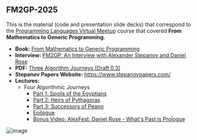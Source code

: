 ## FM2GP-2025

This is the material (code and presentation slide decks) that correspond to the [Programming Languages Virtual Meetup](https://www.meetup.com/Programming-Languages-Toronto-Meetup/) course that covered **From Mathematics to Generic Programming**.

* **Book:** [From Mathematics to Generic Programming](https://www.fm2gp.com)
* **Interview:** [FM2GP: An Interview with Alexander Stepanov and Daniel Rose](https://www.informit.com/articles/article.aspx?p=2314360)
* **PDF:** [Three Algorithm Journeys (Draft 0.3)](https://www.stepanovpapers.com/Journeys/Journeys-0.3.pdf)
* **Stepanov Papers Website:** https://www.stepanovpapers.com/
* **Lectures:**
  * Four Algorithmic Journeys
    * [Part 1: Spoils of the Egyptians](https://www.youtube.com/playlist?list=PLHxtyCq_WDLV5N5zUCBCDC2WqF1VBDGg1)
    * [Part 2: Heirs of Pythagoras](https://www.youtube.com/playlist?list=PLHxtyCq_WDLW0NqZCcrrQUa24H_af6Mrn)
    * [Part 3: Successors of Peano](https://www.youtube.com/playlist?list=PLHxtyCq_WDLXrHwcaay14-4FXdzQBIMGx)
    * [Epilogue](https://www.youtube.com/playlist?list=PLHxtyCq_WDLVQPzEm3igPiYOR68HQcMZT)
    * [Bonus Video: AlexFest: Daniel Rose - What's Past is Prologue](https://www.youtube.com/watch?v=rm-4_kVucaE)

![image](https://github.com/user-attachments/assets/24713a43-d32b-4764-9a05-122cbcfc7131)
